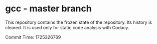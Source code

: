 # gcc - master branch

This repository contains the frozen state of the repository.
Its history is cleared. It is used only for static code
analysis with Codacy.

Commit Time: 1725326769